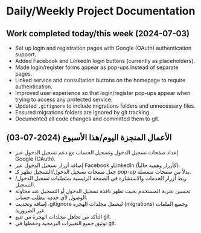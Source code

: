 # Daily/Weekly Project Documentation
## Work completed today/this week (2024-07-03)

- Set up login and registration pages with Google (OAuth) authentication support.
- Added Facebook and LinkedIn login buttons (currently as placeholders).
- Made login/register forms appear as pop-ups instead of separate pages.
- Linked service and consultation buttons on the homepage to require authentication.
- Improved user experience so that login/register pop-ups appear when trying to access any protected service.
- Updated `.gitignore` to include migrations folders and unnecessary files.
- Ensured migrations folders are ignored by git tracking.
- Documented all code changes and committed them to git.

## الأعمال المنجزة اليوم/هذا الأسبوع (2024-07-03)

- إعداد صفحات تسجيل الدخول وتسجيل الحساب مع دعم تسجيل الدخول عبر Google (OAuth).
- إضافة أزرار تسجيل الدخول عبر Facebook وLinkedIn (كأزرار وهمية حالياً).
- جعل صفحات تسجيل الدخول/التسجيل تظهر كـ pop-up بدلاً من صفحات منفصلة.
- ربط أزرار الخدمات والاستشارة في الصفحة الرئيسية بمتطلبات تسجيل الدخول/التسجيل.
- تحسين تجربة المستخدم بحيث تظهر نافذة تسجيل الدخول أو التسجيل عند محاولة الوصول لأي خدمة تتطلب حساب.
- إضافة وتحديث .gitignore ليشمل مجلدات الهجرة (migrations) وجميع الملفات غير الضرورية.
- التأكد من تجاهل مجلدات الهجرة من تتبع git.
- توثيق جميع التغييرات البرمجية وحفظها في git.
